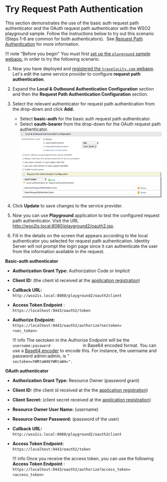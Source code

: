 # Try Request Path Authentication

This section demonstrates the use of the basic auth request path
authenticator and the OAuth request path authenticator with the WSO2
playground sample. Follow the instructions below to try out this
scenario (Steps 1-6 are common for both authenticators).  See [Request
Path Authentication](../../learn/request-path-authentication) for more
information.

!!! note "Before you begin" 
    You must first
    [set up the `playground` sample webapp.](../../develop/deploying-the-sample-app/#deploying-playground2-webapp)
    in order to try the following scenario.

1.  Now you have deployed and
    [registered the `travelocity.com` webapp](develop/deploying-the-sample-app/#configuring-service-provider).
    Let's edit the same service provider to configure **request path
    authentication**.
     
2.  Expand the **Local & Outbound Authentication Configuration** section
    and then the **Request Path Authentication Configuration** section.
3.  Select the relevant authenticator for request path authentication
    from the drop-down and click **Add.**
    -   Select **basic-auth** for the basic auth request path
        authenticator.
    -   Select **oauth-bearer** from the drop-down for the OAuth request
        path authenticator.  
        ![select-oauth-bearer](../assets/img/using-wso2-identity-server/select-oauth-bearer.png) 
4.  Click **Update** to save changes to the service provider.
5.  Now you can use **Playground** application to test the configured
    request path authenticator. Visit the URL
    http://wso2is.local:8080/playground2/oauth2.jsp.
    
6.  Fill in the details on the screen that appears according to the
    local authenticator you selected for request path authentication.
    Identity Server will not prompt the login page since it can
    authenticate the user from the information available in the request.

**Basic-auth authenticator**

-   **Authorization Grant Type:** Authorization Code or Implicit
-   **Client ID:** (the client id received at the [application
                                    registration](../../develop/deploying-the-sample-app/#configuring-service-provider_1))  
-   **Callback URL:**
    `                               http://wso2is.local:8080/playground2/oauth2client                             `

-   **Access Token Endpoint** :
    `               https://localhost:9443/oauth2/token              `

-   **Authorize Endpoint:**
    `                               https://localhost:9443/oauth2/authorize?sectoken=                              <sec_token>              `

    !!! info 
        The sectoken in the Authorize Endpoint will be the
        `                username:password               ` in Base64
        encoded format. You can use a [Base64
        encoder](https://www.base64encode.org/) to encode this. For
        instance, the username and password admin:admin, is "
        `                sectoken=YWRtaW46YWRtaW4=".               `

**OAuth authenticator**

-   **Authorization Grant Type:** Resource Owner (password grant)
-   **Client ID:** (the client id received at the the [application
                                    registration](../../develop/deploying-the-sample-app/#configuring-service-provider_1))  
-   **Client Secret:** (client secret received at the [application
                                    registration](../../develop/deploying-the-sample-app/#configuring-service-provider_1))  
-   **Resource Owner User Name:** (username)
-   **Resource Owner Password:** (password of the user)
-   **Callback URL:**
    `                               http://wso2is.local:8080/playground2/oauth2client                             `

-   **Access Token Endpoint:**
    `                               https://localhost:9443/oauth2/token                             `

    !!! info
        Once you receive the access token, you can use the following
        **Access Token Endpoint** :
        `                                 https://localhost:9443/oauth2/authorize?access_token=                                <access_token>               `
